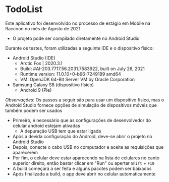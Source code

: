 # TodoList
Este aplicativo foi desenvolvido no processo de estágio em Mobile na Raccoon no mês de Agosto de 2021

- O projeto pode ser compilado diretamente no Android Studio

Durante os testes, foram utilizadas a seguinte IDE e o dispositivo físico:
- Android Studio (IDE)
  - Arctic Fox | 2020.3.1
  - Build: #AI-203.7717.56.2031.7583922, built on July 26, 2021
  - Runtime version: 11.0.10+0-b96-7249189 amd64
  - VM: OpenJDK 64-Bit Server VM by Oracle Corporation
- Samsung Galaxy S8 (dispositivo físico)
  - Android 9 (Pie)

_Observações_: Os passos a seguir são para usar um dispositivo físico, mas o Android Studio fornece opções de simulação de dispositivos móveis que também podem ser usados
- Primeiro, é necessário que as configurações de desenvolvedor do celular android estejam ativadas
  - A depuração USB tem que estar ligada
- Após a devida configuração do Android, deve-se abrir o projeto no Android Studio
- Depois, conecte o cabo USB no computador e aceite as requisições que aparecerem
- Por fim, o celular deve estar aparecendo na lista de celulares no canto superior direito, então bastar clicar em "Run" ou apertar ```Shift``` + ```F10```
- A build começará a ser feita e alguns pacotes podem ser baixados
- Após finalizada a build, o app deve abrir no celular automaticamente
